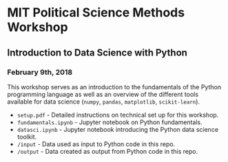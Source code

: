 # MIT Political Science Methods Workshop

## Introduction to Data Science with Python 

### February 9th, 2018 


This workshop serves as an introduction to the fundamentals of the Python programming language
as well as an overview of the different tools available for data science (`numpy`, `pandas`, `matplotlib`,
`scikit-learn`). 

* `setup.pdf` - Detailed instructions on technical set up for this workshop.
* `fundamentals.ipynb` - Jupyter notebook on Python fundamentals.
* `datasci.ipynb` - Jupyter notebook introducing the Python data science toolkit.
* `/input` - Data used as input to Python code in this repo.
* `/output` - Data created as output from Python code in this repo.
 

